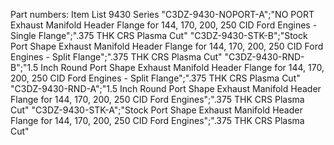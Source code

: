 Part numbers: Item List 9430 Series
"C3DZ-9430-NOPORT-A";"NO PORT Exhaust Manifold Header Flange for 144, 170, 200, 250 CID Ford Engines - Single Flange";".375 THK CRS Plasma Cut"
"C3DZ-9430-STK-B";"Stock Port Shape Exhaust Manifold Header Flange for 144, 170, 200, 250 CID Ford Engines - Split Flange";".375 THK CRS Plasma Cut"
"C3DZ-9430-RND-B";"1.5 Inch Round Port Shape Exhaust Manifold Header Flange for 144, 170, 200, 250 CID Ford Engines - Split Flange";".375 THK CRS Plasma Cut"
"C3DZ-9430-RND-A";"1.5 Inch Round Port Shape Exhaust Manifold Header Flange for 144, 170, 200, 250 CID Ford Engines";".375 THK CRS Plasma Cut"
"C3DZ-9430-STK-A";"Stock Port Shape Exhaust Manifold Header Flange for 144, 170, 200, 250 CID Ford Engines";".375 THK CRS Plasma Cut"
